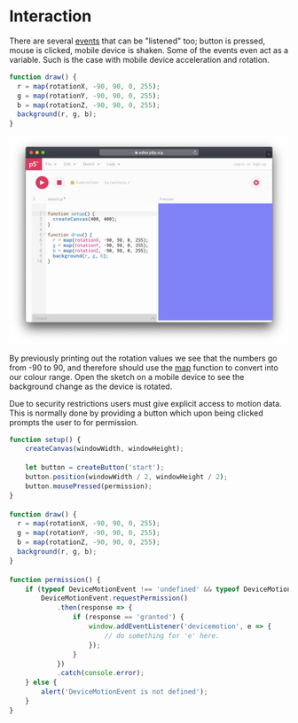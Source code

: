 # Interaction

There are several [events](https://p5js.org/reference/#group-Events) that can be "listened" too; button is pressed, mouse is clicked, mobile device is shaken. Some of the events even act as a variable. Such is the case with mobile device acceleration and rotation.

```javascript
function draw() {
  r = map(rotationX, -90, 90, 0, 255);
  g = map(rotationY, -90, 90, 0, 255);
  b = map(rotationZ, -90, 90, 0, 255);
  background(r, g, b);
}
```

![](../../../.gitbook/assets/p5-events.png)

By previously printing out the rotation values we see that the numbers go from -90 to 90, and therefore should use the [map](../basics/time.md#map) function to convert into our colour range. Open the sketch on a mobile device to see the background change as the device is rotated.

Due to security restrictions users must give explicit access to motion data. This is normally done by providing a button which upon being clicked prompts the user to for permission.

```javascript
function setup() {
	createCanvas(windowWidth, windowHeight);

	let button = createButton('start');
	button.position(windowWidth / 2, windowHeight / 2);
	button.mousePressed(permission);
}

function draw() {
  r = map(rotationX, -90, 90, 0, 255);
  g = map(rotationY, -90, 90, 0, 255);
  b = map(rotationZ, -90, 90, 0, 255);
  background(r, g, b);
}

function permission() {
	if (typeof DeviceMotionEvent !== 'undefined' && typeof DeviceMotionEvent.requestPermission === 'function') {
		DeviceMotionEvent.requestPermission()
			.then(response => {
				if (response == 'granted') {
					window.addEventListener('devicemotion', e => {
						// do something for 'e' here.
					});
				}
			})
			.catch(console.error);
	} else {
		alert('DeviceMotionEvent is not defined');
	}
}

```

